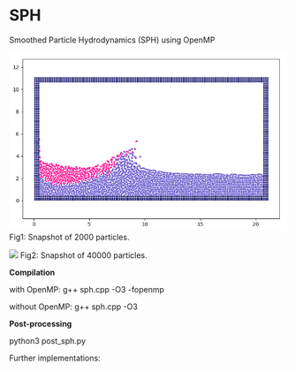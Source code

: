 # SPH
Smoothed Particle Hydrodynamics (SPH) using OpenMP

![](sph_coarse.png)
Fig1: Snapshot of 2000 particles.

![](sph_dense.png)
Fig2: Snapshot of 40000 particles.


**Compilation**

with OpenMP: g++ sph.cpp -O3 -fopenmp

without OpenMP: g++ sph.cpp -O3


**Post-processing**

python3 post_sph.py


Further implementations:
